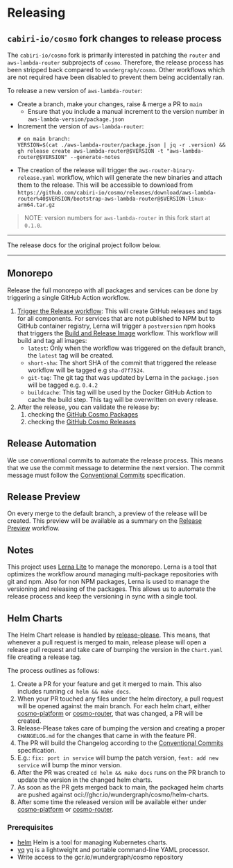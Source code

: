 # Releasing

## `cabiri-io/cosmo` fork changes to release process

The `cabiri-io/cosmo` fork is primarily interested in patching the `router` and `aws-lambda-router` subprojects of `cosmo`. Therefore, the release process has been stripped back compared to `wundergraph/cosmo`. Other workflows which are not required have been disabled to prevent them being accidentally ran.

To release a new version of `aws-lambda-router`:

- Create a branch, make your changes, raise & merge a PR to `main`
  - Ensure that you include a manual increment to the version number in `aws-lambda-version/package.json`
- Increment the version of `aws-lambda-router`:
  ```
  # on main branch:
  VERSION=$(cat ./aws-lambda-router/package.json | jq -r .version) && gh release create aws-lambda-router@$VERSION -t "aws-lambda-router@$VERSION" --generate-notes
  ```
- The creation of the release will trigger the `aws-router-binary-release.yaml` workflow, which will generate the new binaries and attach them to the release. This will be accessible to download from `https://github.com/cabiri-io/cosmo/releases/download/aws-lambda-router%40$VERSION/bootstrap-aws-lambda-router@$VERSION-linux-arm64.tar.gz`

> NOTE: version numbers for `aws-lambda-router` in this fork start at `0.1.0`.

---

The release docs for the original project follow below.

---

## Monorepo

Release the full monorepo with all packages and services can be done by triggering a single GitHub Action workflow.

1. [Trigger the Release workflow](https://github.com/wundergraph/cosmo/actions/workflows/release.yaml): This will create GitHub releases and tags for all components. For services that are not published to NPM but to GitHub container registry, Lerna will trigger a `postversion` npm hooks that triggers the [Build and Release Image](https://github.com/wundergraph/cosmo/actions/workflows/image-release.yml) workflow. This workflow will build and tag all images:
   - `latest`: Only when the workflow was triggered on the default branch, the `latest` tag will be created.
   - `short-sha`: The short SHA of the commit that triggered the release workflow will be tagged e.g `sha-d7f7524`.
   - `git-tag`: The git tag that was updated by Lerna in the `package.json` will be tagged e.g. `0.4.2`
   - `buildcache`: This tag will be used by the Docker GitHub Action to cache the build step. This tag will be overwritten on every release.
2. After the release, you can validate the release by:
   1. checking the [GitHub Cosmo Packages](https://github.com/orgs/wundergraph/packages?repo_name=cosmo)
   2. checking the [GitHub Cosmo Releases](https://github.com/wundergraph/cosmo/releases)

## Release Automation

We use conventional commits to automate the release process. This means that we use the commit message to determine the next version. The commit message must follow the [Conventional Commits](https://www.conventionalcommits.org/en/v1.0.0/) specification.

## Release Preview

On every merge to the default branch, a preview of the release will be created. This preview will be available as a summary on the [Release Preview](https://github.com/wundergraph/cosmo/actions/workflows/release-preview.yaml) workflow.

## Notes

This project uses [Lerna Lite](https://github.com/lerna-lite/lerna-lite) to manage the monorepo. Lerna is a tool that optimizes the workflow around managing multi-package repositories with git and npm.
Also for non NPM packages, Lerna is used to manage the versioning and releasing of the packages. This allows us to automate the release process and keep the versioning in sync with a single tool.

## Helm Charts

The Helm Chart release is handled by [release-please](https://github.com/googleapis/release-please).
This means, that whenever a pull request is merged to main, release please will open a release pull request and take care of bumping the version in the `Chart.yaml` file creating a release tag.

The process outlines as follows:

1. Create a PR for your feature and get it merged to main. This also includes running `cd helm && make docs`.
2. When your PR touched any files under the helm directory, a pull request will be opened against the main branch. For each helm chart, either [cosmo-platform](https://artifacthub.io/packages/helm/cosmo-platform/cosmo) or [cosmo-router](https://artifacthub.io/packages/helm/cosmo-router/router), that was changed, a PR will be created.
3. Release-Please takes care of bumping the version and creating a proper `CHANGELOG.md` for the changes that came in with the feature PR.
4. The PR will build the Changelog according to the [Conventional Commits](https://www.conventionalcommits.org/en/v1.0.0/) specification.
5. E.g.: `fix: port in service` will bump the patch version, `feat: add new service` will bump the minor version.
6. After the PR was created `cd helm && make docs` runs on the PR branch to update the version in the changed helm charts.
7. As soon as the PR gets merged back to main, the packaged helm charts are pushed against oci://ghcr.io/wundergraph/cosmo/helm-charts.
8. After some time the released version will be available either under [cosmo-platform](https://artifacthub.io/packages/helm/cosmo-platform/cosmo) or [cosmo-router](https://artifacthub.io/packages/helm/cosmo-router/router).

### Prerequisites

- [helm](https://helm.sh/docs/intro/install/) Helm is a tool for managing Kubernetes charts.
- [yq](https://mikefarah.gitbook.io/yq) yq is a lightweight and portable command-line YAML processor.
- Write access to the gcr.io/wundergraph/cosmo repository
